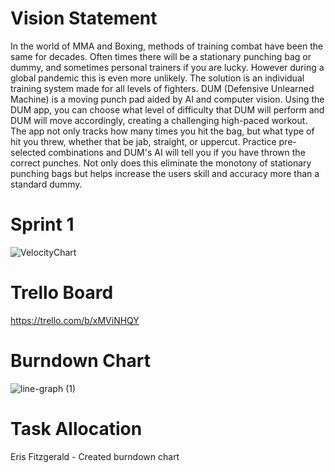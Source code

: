 # Vision Statement
In the world of MMA and Boxing, methods of training combat have been the same for decades. Often times there will be a stationary punching bag or dummy, and sometimes personal trainers if you are lucky. However during a global pandemic this is even more unlikely. The solution is an individual training system made for all levels of fighters. DUM (Defensive Unlearned Machine) is a moving punch pad aided by AI and computer vision. Using the DUM app, you can choose what level of difficulty that DUM will perform and DUM will move accordingly, creating a challenging high-paced workout. The app not only tracks how many times you hit the bag, but what type of hit you threw, whether that be jab, straight, or uppercut. Practice pre-selected combinations and DUM's AI will tell you if you have thrown the correct punches. Not only does this eliminate the monotony of stationary punching bags but helps increase the users skill and accuracy more than a standard dummy.

# Sprint 1
![VelocityChart](https://user-images.githubusercontent.com/65682018/107084503-23b1b880-67c5-11eb-9e97-091a8c1b8026.png)

# Trello Board
https://trello.com/b/xMViNHQY
# Burndown Chart
![line-graph (1)](https://user-images.githubusercontent.com/78665808/107131284-fb988700-68a2-11eb-9370-27b03f8ae754.png)

# Task Allocation
Eris Fitzgerald - Created burndown chart 
